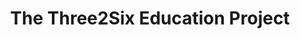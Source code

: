 ---
  title: The Three2Six Education Project
  description: A bridging program for refugee children
  latitude: -26.171979
  longitude: 28.076848
  cards:
    - poi-033-card-001.md
    - poi-033-card-002.md
    - poi-033-card-003.md
    - poi-033-card-004.md
    - poi-033-card-005.md
    - poi-033-card-006.md
    - poi-033-card-007.md
  themes:
    - Marist Brothers' History
    - Ethos
    - Marcellin Champagnat
    - Grounds and Buildings
    - Learning
    - Traditions and Innovations
    - Socio-Political Context
    - Stories in the story
---